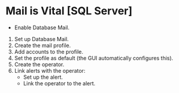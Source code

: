 # Mail is Vital [SQL Server]
* Enable Database Mail.
1. Set up Database Mail.
2. Create the mail profile.
3. Add accounts to the profile.
4. Set the profile as default (the GUI automatically configures this).
5. Create the operator.
6. Link alerts with the operator:
   - Set up the alert.
   - Link the operator to the alert.


